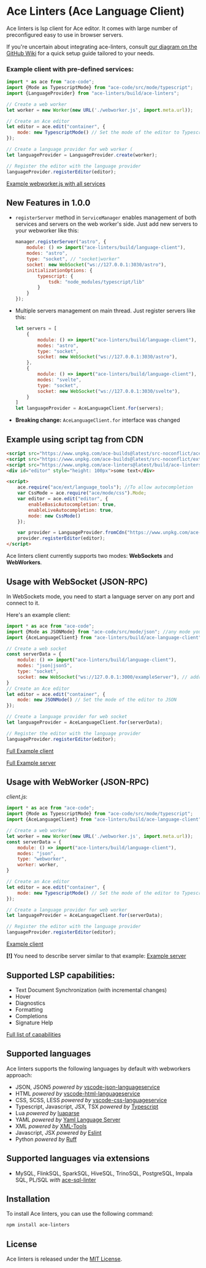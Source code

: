 # Ace Linters (Ace Language Client)

Ace linters is lsp client for Ace editor. It comes with large number of preconfigured easy to use in browser servers.

If you're uncertain about integrating ace-linters, consult [our diagram on the GitHub Wiki](https://github.com/mkslanc/ace-linters/wiki/Usage-Scenarios-Overview) for a quick setup guide
tailored to your needs.

### Example client with pre-defined services:
```javascript
import * as ace from "ace-code";
import {Mode as TypescriptMode} from "ace-code/src/mode/typescript";
import {LanguageProvider} from "ace-linters/build/ace-linters";

// Create a web worker
let worker = new Worker(new URL('./webworker.js', import.meta.url));

// Create an Ace editor
let editor = ace.edit("container", {
    mode: new TypescriptMode() // Set the mode of the editor to Typescript
});

// Create a language provider for web worker (
let languageProvider = LanguageProvider.create(worker);

// Register the editor with the language provider
languageProvider.registerEditor(editor);
``` 

[Example webworker.js with all services](https://github.com/mkslanc/ace-linters/blob/main/packages/demo/webworker-lsp/webworker.ts)

## New Features in 1.0.0

- `registerServer` method in `ServiceManager` enables management of both services and servers on the web worker's side.
  Just add new servers to your webworker like this:
  ```javascript
  manager.registerServer("astro", {
      module: () => import("ace-linters/build/language-client"),
      modes: "astro",
      type: "socket", // "socket|worker"
      socket: new WebSocket("ws://127.0.0.1:3030/astro"),
      initializationOptions: {
          typescript: {
              tsdk: "node_modules/typescript/lib"
          }
      }
  });
  ```
- Multiple servers management on main thread. Just register servers like this:
  ```javascript
  let servers = [
      {
          module: () => import("ace-linters/build/language-client"),
          modes: "astro",
          type: "socket",
          socket: new WebSocket("ws://127.0.0.1:3030/astro"),
      },
      {
          module: () => import("ace-linters/build/language-client"),
          modes: "svelte",
          type: "socket",
          socket: new WebSocket("ws://127.0.0.1:3030/svelte"),
      }
  ]
  let languageProvider = AceLanguageClient.for(servers);
  ```
- **Breaking change:** `AceLanguageClient.for` interface was changed

## Example using script tag from CDN
```html
<script src="https://www.unpkg.com/ace-builds@latest/src-noconflict/ace.js"></script>
<script src="https://www.unpkg.com/ace-builds@latest/src-noconflict/ext-language_tools.js"></script>
<script src="https://www.unpkg.com/ace-linters@latest/build/ace-linters.js"></script>
<div id="editor" style="height: 100px">some text</div>

<script>
    ace.require("ace/ext/language_tools"); //To allow autocompletion
    var CssMode = ace.require("ace/mode/css").Mode;
    var editor = ace.edit("editor", {
        enableBasicAutocompletion: true,
        enableLiveAutocompletion: true,
        mode: new CssMode()
    });

    var provider = LanguageProvider.fromCdn("https://www.unpkg.com/ace-linters@latest/build/");
    provider.registerEditor(editor);
</script>
```


Ace linters client currently supports two modes: **WebSockets** and **WebWorkers**.

## Usage with WebSocket (JSON-RPC)

In WebSockets mode, you need to start a language server on any port and connect to it.

Here's an example client:

```javascript
import * as ace from "ace-code";
import {Mode as JSONMode} from "ace-code/src/mode/json"; //any mode you want
import {AceLanguageClient} from "ace-linters/build/ace-language-client";

// Create a web socket
const serverData = {
    module: () => import("ace-linters/build/language-client"),
    modes: "json|json5",
    type: "socket",
    socket: new WebSocket("ws://127.0.0.1:3000/exampleServer"), // address of your websocket server
}
// Create an Ace editor
let editor = ace.edit("container", {
    mode: new JSONMode() // Set the mode of the editor to JSON
});

// Create a language provider for web socket
let languageProvider = AceLanguageClient.for(serverData);

// Register the editor with the language provider
languageProvider.registerEditor(editor);
```

[Full Example client](https://github.com/mkslanc/ace-linters/blob/main/packages/demo/websockets-lsp/client.ts)

[Full Example server](https://github.com/mkslanc/ace-linters/tree/main/packages/demo/websockets-lsp/server)

## Usage with WebWorker (JSON-RPC)

*client.js*:

```javascript
import * as ace from "ace-code";
import {Mode as TypescriptMode} from "ace-code/src/mode/typescript";
import {AceLanguageClient} from "ace-linters/build/ace-language-client";

// Create a web worker
let worker = new Worker(new URL('./webworker.js', import.meta.url));
const serverData = {
    module: () => import("ace-linters/build/language-client"),
    modes: "json",
    type: "webworker",
    worker: worker,
}

// Create an Ace editor
let editor = ace.edit("container", {
    mode: new TypescriptMode() // Set the mode of the editor to Typescript
});

// Create a language provider for web worker
let languageProvider = AceLanguageClient.for(serverData);

// Register the editor with the language provider
languageProvider.registerEditor(editor);

```

[Example client](https://github.com/mkslanc/ace-linters/blob/main/packages/demo/webworker-json-rpc/demo.ts)

**[!]** You need to describe server similar to that example:
[Example server](https://github.com/mkslanc/ace-linters/blob/main/packages/demo/webworker-json-rpc/webworker.ts)

## Supported LSP capabilities:
- Text Document Synchronization (with incremental changes)
- Hover
- Diagnostics
- Formatting
- Completions
- Signature Help

[Full list of capabilities](https://github.com/mkslanc/ace-linters/wiki/Client-LSP-capabilities)

## Supported languages
Ace linters supports the following languages by default with webworkers approach:

- JSON, JSON5 *powered by* [vscode-json-languageservice](https://github.com/Microsoft/vscode-json-languageservice)
- HTML *powered by* [vscode-html-languageservice](https://github.com/Microsoft/vscode-html-languageservice)
- CSS, SCSS, LESS *powered by* [vscode-css-languageservice](https://github.com/Microsoft/vscode-css-languageservice)
- Typescript, Javascript, JSX, TSX *powered by* [Typescript](https://github.com/Microsoft/TypeScript)
- Lua *powered by* [luaparse](https://github.com/fstirlitz/luaparse)
- YAML *powered by* [Yaml Language Server](https://github.com/redhat-developer/yaml-language-server)
- XML *powered by* [XML-Tools](https://github.com/SAP/xml-tools)
- Javascript, JSX *powered by* [Eslint](https://github.com/eslint/eslint)
- Python *powered by* [Ruff](https://github.com/charliermarsh/ruff)

## Supported languages via extensions
- MySQL, FlinkSQL, SparkSQL, HiveSQL, TrinoSQL, PostgreSQL, Impala SQL, PL/SQL *with* [ace-sql-linter](https://www.npmjs.com/package/ace-sql-linter)

## Installation

To install Ace linters, you can use the following command:

```bash
npm install ace-linters
```

## License

Ace linters is released under the [MIT License](https://opensource.org/licenses/MIT).
